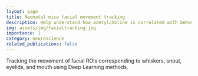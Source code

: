 ```yaml
---
layout: page
title: Neonatal mice facial movement tracking
description: Help understand how acetylcholine is correlated with behavioral states and shapes spontaneous neuronal activity in neonatal mice
img: assets/img/facialtracking.jpg
importance: 1
category: neuroscience
related_publications: false
---
```

Tracking the movement of facial ROIs corresponding to whiskers, snout, eyelids, and mouth using Deep Learning methods.
